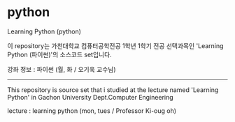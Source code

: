 # python
Learning Python (python)

이 repository는 가천대학교 컴퓨터공학전공 1학년 1학기 전공 선택과목인 'Learning Python (파이썬)'의 소스코드 set입니다.

강좌 정보 : 파이썬 (월, 화 / 오기욱 교수님)

---------------

This repository is source set that i studied at the lecture named 'Learning Python' in Gachon University Dept.Computer Engineering

lecture : learning python (mon, tues / Professor Ki-oug oh)
